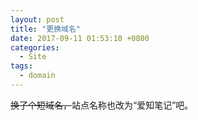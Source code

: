 ```yaml
---
layout: post
title: "更换域名"
date: 2017-09-11 01:53:10 +0800
categories:
  - Site
tags:
  - domain
---
```


~~换了个短域名，~~站点名称也改为“爱知笔记”吧。
